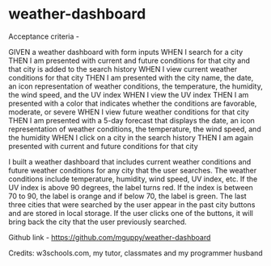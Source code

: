 # weather-dashboard
Acceptance criteria - 

GIVEN a weather dashboard with form inputs
WHEN I search for a city
THEN I am presented with current and future conditions for that city and that city is added to the search history
WHEN I view current weather conditions for that city
THEN I am presented with the city name, the date, an icon representation of weather conditions, the temperature, the humidity, the wind speed, and the UV index
WHEN I view the UV index
THEN I am presented with a color that indicates whether the conditions are favorable, moderate, or severe
WHEN I view future weather conditions for that city
THEN I am presented with a 5-day forecast that displays the date, an icon representation of weather conditions, the temperature, the wind speed, and the humidity
WHEN I click on a city in the search history
THEN I am again presented with current and future conditions for that city

I built a weather dashboard that includes current weather conditions and future weather conditions for any city that the user searches.  The weather conditions include temperature, humidity, wind speed, UV index, etc.  If the UV index is above 90 degrees, the label turns red.  If the index is between 70 to 90, the label is orange and if below 70, the label is green.  The last three cities that were searched by the user appear in the past city buttons and are stored in local storage.  If the user clicks one of the buttons, it will bring back the city that the user previously searched.

Github link - https://github.com/mguppy/weather-dashboard



Credits: w3schools.com, my tutor, classmates and my programmer husband